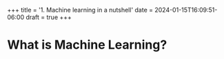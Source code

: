 +++
title = '1. Machine learning in a nutshell'
date = 2024-01-15T16:09:51-06:00
draft = true
+++

# What is Machine Learning?
